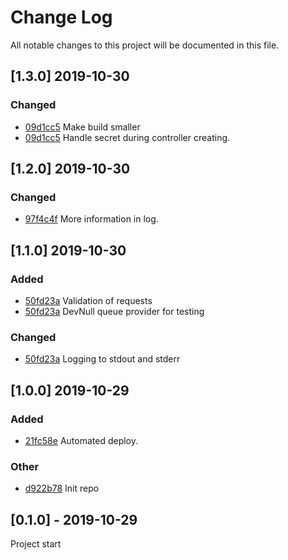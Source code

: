 # Change Log
All notable changes to this project will be documented in this file.

## [1.3.0] 2019-10-30
### Changed
- [09d1cc5](https://github.com/fabulator/todoist-subscriber/commit/09d1cc501589fe8a0610298cb4456b64b26265b5) Make build smaller
- [09d1cc5](https://github.com/fabulator/todoist-subscriber/commit/09d1cc501589fe8a0610298cb4456b64b26265b5) Handle secret during controller creating.

## [1.2.0] 2019-10-30
### Changed
- [97f4c4f](https://github.com/fabulator/todoist-subscriber/commit/97f4c4fa98371a19f5e50a46b28eb36e4bc397f7) More information in log.

## [1.1.0] 2019-10-30
### Added
- [50fd23a](https://github.com/fabulator/todoist-subscriber/commit/50fd23a27cc5b5ae0e242176e4b1a7b8f25896ae) Validation of requests
- [50fd23a](https://github.com/fabulator/todoist-subscriber/commit/50fd23a27cc5b5ae0e242176e4b1a7b8f25896ae) DevNull queue provider for testing

### Changed
- [50fd23a](https://github.com/fabulator/todoist-subscriber/commit/50fd23a27cc5b5ae0e242176e4b1a7b8f25896ae) Logging to stdout and stderr

## [1.0.0] 2019-10-29
### Added
- [21fc58e](https://github.com/fabulator/todoist-subscriber/commit/21fc58ed907d9281d2f0213aa9e132a5caa4f9a5) Automated deploy.

### Other
- [d922b78](https://github.com/fabulator/todoist-subscriber/commit/d922b787af4a276ad33b35d9e51d136ee9d7ec5f) Init repo

## [0.1.0] - 2019-10-29
Project start
